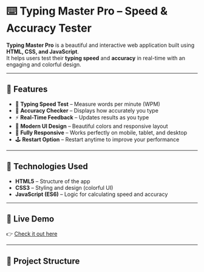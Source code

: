 # ⌨️ Typing Master Pro – Speed & Accuracy Tester

**Typing Master Pro** is a beautiful and interactive web application built using **HTML, CSS, and JavaScript**.  
It helps users test their **typing speed** and **accuracy** in real-time with an engaging and colorful design.  

---

## 🌟 Features

- 🧠 **Typing Speed Test** – Measure words per minute (WPM)  
- 🎯 **Accuracy Checker** – Displays how accurately you type  
- ⚡ **Real-Time Feedback** – Updates results as you type  
- 🎨 **Modern UI Design** – Beautiful colors and responsive layout  
- 📱 **Fully Responsive** – Works perfectly on mobile, tablet, and desktop  
- 🕹️ **Restart Option** – Restart anytime to improve your performance  

---

## 🧠 Technologies Used

- **HTML5** – Structure of the app  
- **CSS3** – Styling and design (colorful UI)  
- **JavaScript (ES6)** – Logic for calculating speed and accuracy  

---

## 🚀 Live Demo

👉 [Check it out here](https://ahanafabid01.github.io/Typing-Master-Pro/)  

---

## 📂 Project Structure

